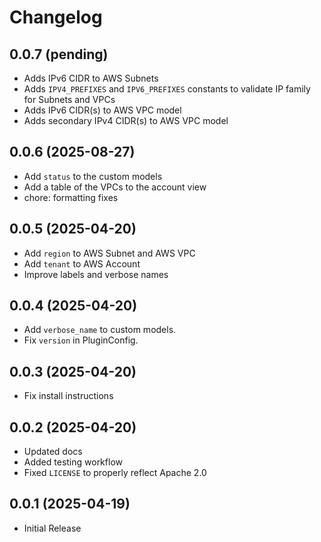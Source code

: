 # Changelog

## 0.0.7 (pending)

* Adds IPv6 CIDR to AWS Subnets
* Adds `IPV4_PREFIXES` and `IPV6_PREFIXES` constants to validate IP family for Subnets and VPCs
* Adds IPv6 CIDR(s) to AWS VPC model
* Adds secondary IPv4 CIDR(s) to AWS VPC model

## 0.0.6 (2025-08-27)

* Add `status` to the custom models
* Add a table of the VPCs to the account view
* chore: formatting fixes

## 0.0.5 (2025-04-20)

* Add `region` to AWS Subnet and AWS VPC
* Add `tenant` to AWS Account
* Improve labels and verbose names

## 0.0.4 (2025-04-20)

* Add `verbose_name` to custom models.
* Fix `version` in PluginConfig.

## 0.0.3 (2025-04-20)

* Fix install instructions

## 0.0.2 (2025-04-20)

* Updated docs
* Added testing workflow
* Fixed `LICENSE` to properly reflect Apache 2.0

## 0.0.1 (2025-04-19)

* Initial Release
